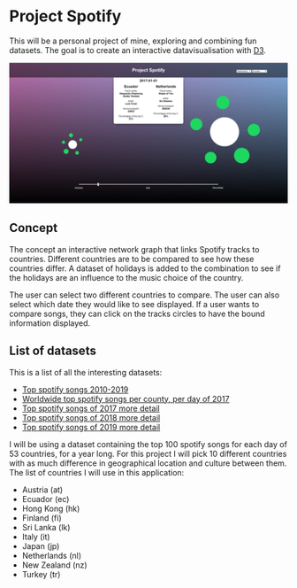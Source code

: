 # Project Spotify

This will be a personal project of mine, exploring and combining fun datasets. The goal is to create an interactive datavisualisation with [D3](d3js.org).

![](https://github.com/RobinFrugte97/Project-spotify/blob/master/src/images/readmess.png)

## Concept

The concept an interactive network graph that links Spotify tracks to countries. Different countries are to be compared to see how these countries differ. A dataset of holidays is added to the combination to see if the holidays are an influence to the music choice of the country.

The user can select two different countries to compare. The user can also select which date they would like to see displayed. If a user wants to compare songs, they can click on the tracks circles to have the bound information displayed.

## List of datasets

This is a list of all the interesting datasets:

- [Top spotify songs 2010-2019](https://www.kaggle.com/leonardopena/top-spotify-songs-from-20102019-by-year)
- [Worldwide top spotify songs per county, per day of 2017](https://www.kaggle.com/edumucelli/spotifys-worldwide-daily-song-ranking)
- [Top spotify songs of 2017 more detail](https://www.kaggle.com/nadintamer/top-tracks-of-2017)
- [Top spotify songs of 2018 more detail](https://www.kaggle.com/nadintamer/top-spotify-tracks-of-2018)
- [Top spotify songs of 2019 more detail](https://www.kaggle.com/leonardopena/top50spotify2019)


I will be using a dataset containing the top 100 spotify songs for each day of 53 countries, for a year long.
For this project I will pick 10 different countries with as much difference in geographical location and culture between them.
The list of countries I will use in this application:
- Austria (at)
- Ecuador (ec)
- Hong Kong (hk)
- Finland (fi)
- Sri Lanka (lk)
- Italy (it)
- Japan (jp)
- Netherlands (nl)
- New Zealand (nz)
- Turkey (tr)
